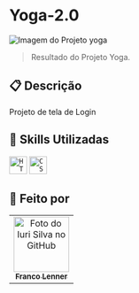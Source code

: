# Yoga-2.0

<img src="https://raw.githubusercontent.com/francolenner/zzYoga---Interface-2.0/master/assets/final%20result.png?token=AWGITKYDTOGZAD5VCTT6GWLBRVYDK" alt="Imagem do Projeto yoga">

>Resultado do Projeto Yoga.

## 📋 Descrição

Projeto de tela de Login

## 📜 Skills Utilizadas

<code><img height="32" src="https://img.shields.io/badge/HTML5-E34F26?style=for-the-badge&logo=html5&logoColor=white" alt="HTML5"/></code> <code><img height="32" src="https://img.shields.io/badge/CSS3-1572B6?style=for-the-badge&logo=css3&logoColor=white" alt="CSS"/></code>

## 👋 Feito por
<table>
  <tr>
    <td align="center">
      <a href="https://www.linkedin.com/in/franco-lenner-5622b7195/">
        <img src="https://avatars.githubusercontent.com/u/93096363?v=4" width="100px;" alt="Foto do Iuri Silva no GitHub"/><br>
        <sub>
          <b>Franco Lenner</b>
        </sub>
      </a>
    </td>
  </tr>
</table>